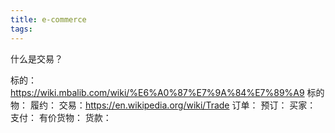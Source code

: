 ```yaml
---
title: e-commerce
tags:
---
```


什么是交易？

标的： https://wiki.mbalib.com/wiki/%E6%A0%87%E7%9A%84%E7%89%A9
标的物：
履约：
交易：https://en.wikipedia.org/wiki/Trade
订单：
预订：
买家：
支付：
有价货物：
货款：
